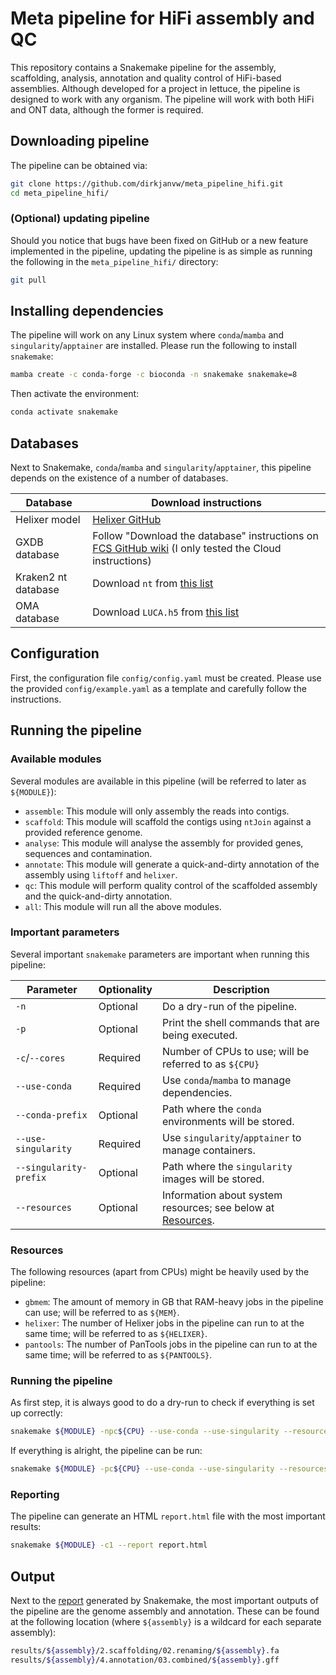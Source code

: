 # Meta pipeline for HiFi assembly and QC
This repository contains a Snakemake pipeline for the assembly, scaffolding, analysis, annotation and quality control of HiFi-based assemblies.
Although developed for a project in lettuce, the pipeline is designed to work with any organism.
The pipeline will work with both HiFi and ONT data, although the former is required.

## Downloading pipeline
The pipeline can be obtained via:
```bash
git clone https://github.com/dirkjanvw/meta_pipeline_hifi.git
cd meta_pipeline_hifi/
```

### (Optional) updating pipeline
Should you notice that bugs have been fixed on GitHub or a new feature implemented in the pipeline, updating the pipeline is as simple as running the following in the `meta_pipeline_hifi/` directory:
```bash
git pull
```

## Installing dependencies
The pipeline will work on any Linux system where `conda`/`mamba` and `singularity`/`apptainer` are installed.
Please run the following to install `snakemake`:
```bash
mamba create -c conda-forge -c bioconda -n snakemake snakemake=8
```
Then activate the environment:
```bash
conda activate snakemake
```

## Databases
Next to Snakemake, `conda`/`mamba` and `singularity`/`apptainer`, this pipeline depends on the existence of a number of databases.

| Database            | Download instructions                                                                                                                            |
|---------------------|--------------------------------------------------------------------------------------------------------------------------------------------------|
| Helixer model       | [Helixer GitHub](https://github.com/weberlab-hhu/Helixer/blob/main/resources/model_list.csv)                                                     |
| GXDB database       | Follow "Download the database" instructions on [FCS GitHub wiki](https://github.com/ncbi/fcs/wiki/FCS-GX) (I only tested the Cloud instructions) |
| Kraken2 nt database | Download `nt` from [this list](https://benlangmead.github.io/aws-indexes/k2)                                                                     |
| OMA database        | Download `LUCA.h5` from [this list](https://omabrowser.org/oma/current/)                                                                         |

## Configuration
First, the configuration file `config/config.yaml` must be created.
Please use the provided `config/example.yaml` as a template and carefully follow the instructions.

## Running the pipeline

### Available modules
Several modules are available in this pipeline (will be referred to later as `${MODULE}`):
- `assemble`: This module will only assembly the reads into contigs.
- `scaffold`: This module will scaffold the contigs using `ntJoin` against a provided reference genome.
- `analyse`: This module will analyse the assembly for provided genes, sequences and contamination.
- `annotate`: This module will generate a quick-and-dirty annotation of the assembly using `liftoff` and `helixer`.
- `qc`: This module will perform quality control of the scaffolded assembly and the quick-and-dirty annotation.
- `all`: This module will run all the above modules.

### Important parameters
Several important `snakemake` parameters are important when running this pipeline:

| Parameter              | Optionality | Description                                                               |
|------------------------|-------------|---------------------------------------------------------------------------|
| `-n`                   | Optional    | Do a dry-run of the pipeline.                                             |
| `-p`                   | Optional    | Print the shell commands that are being executed.                         |
| `-c`/`--cores`         | Required    | Number of CPUs to use; will be referred to as `${CPU}`                    |
| `--use-conda`          | Required    | Use `conda`/`mamba` to manage dependencies.                               |
| `--conda-prefix`       | Optional    | Path where the `conda` environments will be stored.                       |
| `--use-singularity`    | Required    | Use `singularity`/`apptainer` to manage containers.                       |
| `--singularity-prefix` | Optional    | Path where the `singularity` images will be stored.                       |
| `--resources`          | Optional    | Information about system resources; see below at [Resources](#resources). |

### Resources
The following resources (apart from CPUs) might be heavily used by the pipeline:
- `gbmem`: The amount of memory in GB that RAM-heavy jobs in the pipeline can use; will be referred to as `${MEM}`.
- `helixer`: The number of Helixer jobs in the pipeline can run to at the same time; will be referred to as `${HELIXER}`.
- `pantools`: The number of PanTools jobs in the pipeline can run to at the same time; will be referred to as `${PANTOOLS}`.

### Running the pipeline
As first step, it is always good to do a dry-run to check if everything is set up correctly:
```bash
snakemake ${MODULE} -npc${CPU} --use-conda --use-singularity --resources gbmem=${MEM} helixer=${HELIXER} pantools=${PANTOOLS}
```

If everything is alright, the pipeline can be run:
```bash
snakemake ${MODULE} -pc${CPU} --use-conda --use-singularity --resources gbmem=${MEM} helixer=${HELIXER} pantools=${PANTOOLS}
```

### Reporting
The pipeline can generate an HTML `report.html` file with the most important results:
```bash
snakemake ${MODULE} -c1 --report report.html
```

## Output
Next to the [report](#reporting) generated by Snakemake, the most important outputs of the pipeline are the genome assembly and annotation.
These can be found at the following location (where `${assembly}` is a wildcard for each separate assembly):

```bash
results/${assembly}/2.scaffolding/02.renaming/${assembly}.fa
results/${assembly}/4.annotation/03.combined/${assembly}.gff
```
